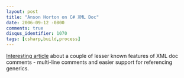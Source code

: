 ```yaml
---
layout: post
title: "Anson Horton on C# XML Doc"
date: 2006-09-12 -0800
comments: true
disqus_identifier: 1070
tags: [csharp,build,process]
---
```

[Interesting
article](http://blogs.msdn.com/ansonh/archive/2006/09/11/750056.aspx)
about a couple of lesser known features of XML doc comments - multi-line
comments and easier support for referencing generics.
